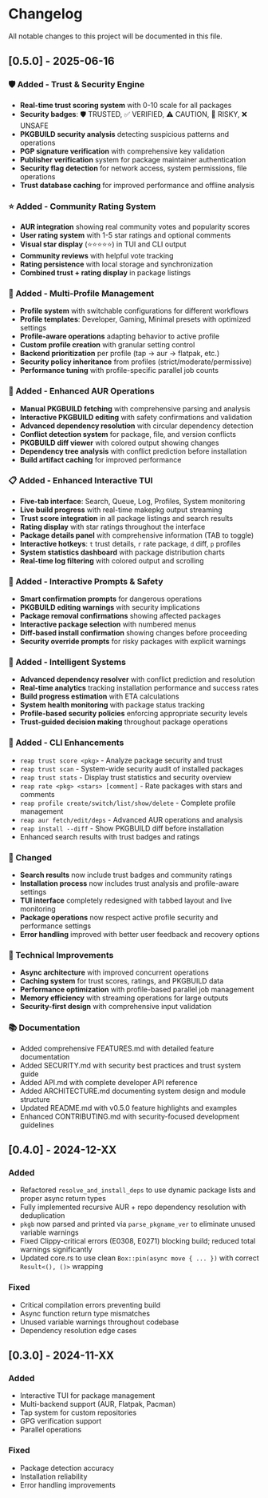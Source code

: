 # Changelog

All notable changes to this project will be documented in this file.

## [0.5.0] - 2025-06-16

### 🛡️ Added - Trust & Security Engine
- **Real-time trust scoring system** with 0-10 scale for all packages
- **Security badges**: 🛡️ TRUSTED, ✅ VERIFIED, ⚠️ CAUTION, 🚨 RISKY, ❌ UNSAFE
- **PKGBUILD security analysis** detecting suspicious patterns and operations
- **PGP signature verification** with comprehensive key validation
- **Publisher verification** system for package maintainer authentication
- **Security flag detection** for network access, system permissions, file operations
- **Trust database caching** for improved performance and offline analysis

### ⭐ Added - Community Rating System
- **AUR integration** showing real community votes and popularity scores
- **User rating system** with 1-5 star ratings and optional comments
- **Visual star display** (⭐⭐⭐⭐⭐) in TUI and CLI output
- **Community reviews** with helpful vote tracking
- **Rating persistence** with local storage and synchronization
- **Combined trust + rating display** in package listings

### 👤 Added - Multi-Profile Management
- **Profile system** with switchable configurations for different workflows
- **Profile templates**: Developer, Gaming, Minimal presets with optimized settings
- **Profile-aware operations** adapting behavior to active profile
- **Custom profile creation** with granular setting control
- **Backend prioritization** per profile (tap → aur → flatpak, etc.)
- **Security policy inheritance** from profiles (strict/moderate/permissive)
- **Performance tuning** with profile-specific parallel job counts

### 🔧 Added - Enhanced AUR Operations
- **Manual PKGBUILD fetching** with comprehensive parsing and analysis
- **Interactive PKGBUILD editing** with safety confirmations and validation
- **Advanced dependency resolution** with circular dependency detection
- **Conflict detection system** for package, file, and version conflicts
- **PKGBUILD diff viewer** with colored output showing changes
- **Dependency tree analysis** with conflict prediction before installation
- **Build artifact caching** for improved performance

### 📋 Added - Enhanced Interactive TUI
- **Five-tab interface**: Search, Queue, Log, Profiles, System monitoring
- **Live build progress** with real-time makepkg output streaming
- **Trust score integration** in all package listings and search results
- **Rating display** with star ratings throughout the interface
- **Package details panel** with comprehensive information (TAB to toggle)
- **Interactive hotkeys**: `t` trust details, `r` rate package, `d` diff, `p` profiles
- **System statistics dashboard** with package distribution charts
- **Real-time log filtering** with colored output and scrolling

### 💬 Added - Interactive Prompts & Safety
- **Smart confirmation prompts** for dangerous operations
- **PKGBUILD editing warnings** with security implications
- **Package removal confirmations** showing affected packages
- **Interactive package selection** with numbered menus
- **Diff-based install confirmation** showing changes before proceeding
- **Security override prompts** for risky packages with explicit warnings

### 🚀 Added - Intelligent Systems
- **Advanced dependency resolver** with conflict prediction and resolution
- **Real-time analytics** tracking installation performance and success rates
- **Build progress estimation** with ETA calculations
- **System health monitoring** with package status tracking
- **Profile-based security policies** enforcing appropriate security levels
- **Trust-guided decision making** throughout package operations

### 🔧 Added - CLI Enhancements
- `reap trust score <pkg>` - Analyze package security and trust
- `reap trust scan` - System-wide security audit of installed packages
- `reap trust stats` - Display trust statistics and security overview
- `reap rate <pkg> <stars> [comment]` - Rate packages with stars and comments
- `reap profile create/switch/list/show/delete` - Complete profile management
- `reap aur fetch/edit/deps` - Advanced AUR operations and analysis
- `reap install --diff` - Show PKGBUILD diff before installation
- Enhanced search results with trust badges and ratings

### 🔄 Changed
- **Search results** now include trust badges and community ratings
- **Installation process** now includes trust analysis and profile-aware settings
- **TUI interface** completely redesigned with tabbed layout and live monitoring
- **Package operations** now respect active profile security and performance settings
- **Error handling** improved with better user feedback and recovery options

### 🔧 Technical Improvements
- **Async architecture** with improved concurrent operations
- **Caching system** for trust scores, ratings, and PKGBUILD data
- **Performance optimization** with profile-based parallel job management
- **Memory efficiency** with streaming operations for large outputs
- **Security-first design** with comprehensive input validation

### 📚 Documentation
- Added comprehensive FEATURES.md with detailed feature documentation
- Added SECURITY.md with security best practices and trust system guide
- Added API.md with complete developer API reference
- Added ARCHITECTURE.md documenting system design and module structure
- Updated README.md with v0.5.0 feature highlights and examples
- Enhanced CONTRIBUTING.md with security-focused development guidelines

## [0.4.0] - 2024-12-XX

### Added
- Refactored `resolve_and_install_deps` to use dynamic package lists and proper async return types
- Fully implemented recursive AUR + repo dependency resolution with deduplication
- `pkgb` now parsed and printed via `parse_pkgname_ver` to eliminate unused variable warnings
- Fixed Clippy-critical errors (E0308, E0271) blocking build; reduced total warnings significantly
- Updated core.rs to use clean `Box::pin(async move { ... })` with correct `Result<(), ()>` wrapping

### Fixed
- Critical compilation errors preventing build
- Async function return type mismatches
- Unused variable warnings throughout codebase
- Dependency resolution edge cases

## [0.3.0] - 2024-11-XX

### Added
- Interactive TUI for package management
- Multi-backend support (AUR, Flatpak, Pacman)
- Tap system for custom repositories
- GPG verification support
- Parallel operations

### Fixed
- Package detection accuracy
- Installation reliability
- Error handling improvements
